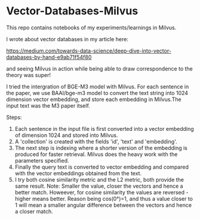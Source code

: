 # Vector-Databases-Milvus
This repo contains notebooks of my experiments/learnings in Milvus.

I wrote about vector databases in my article here:

https://medium.com/towards-data-science/deep-dive-into-vector-databases-by-hand-e9ab71f54f80

and seeing Milvus in action while being able to draw correspondence to the theory was super!

I tried the intergration of BGE-M3 model with Milvus. For each sentence in the paper, we use BAAI/bge-m3 model to convert the text string into 1024 dimension vector embedding, and store each embedding in Milvus.The input text was the M3 paper itself.

Steps:
1. Each sentence in the input file is first converted into a vector embedding of dimension 1024 and stored into Milvus.
2. A 'collection' is created with the fields 'id', 'text' and 'embedding'.
3. The next step is indexing where a shorter version of the embedding is produced for faster retrieval. Milvus does the heavy work with the parameters specified.
4. Finally the query text is converted to vector embedding and compared with the vector embeddings obtained from the text.
5. I try both cosine similarity metric and the L2 metric, both provide the same result. Note: Smaller the value, closer the vectors and hence a better match. Howeever, for cosine similarity the values are reversed - higher means better. Reason being cos(0°)=1, and thus a value closer to 1 will mean a smaller angular difference between the vectors and hence a closer match.
